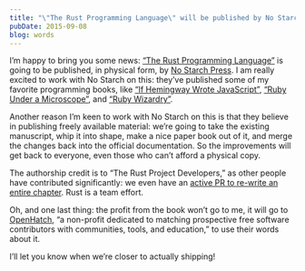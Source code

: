 ```yaml
---
title: "\"The Rust Programming Language\" will be published by No Starch Press"
pubDate: 2015-09-08
blog: words
---
```



I’m happy to bring you some news: [“The Rust Programming Language”](http://doc.rust-lang.org/stable/book/) is going to be published, in physical form, by [No Starch Press](https://www.nostarch.com/). I am really excited to work with No Starch on this: they’ve published some of my favorite programming books, like [“If Hemingway Wrote JavaScript”](https://www.nostarch.com/hemingway), [“Ruby Under a Microscope”](https://www.nostarch.com/rum), and [“Ruby Wizardry”](https://www.nostarch.com/rubywizardry).

Another reason I’m keen to work with No Starch on this is that they believe in publishing freely available material: we’re going to take the existing manuscript, whip it into shape, make a nice paper book out of it, and merge the changes back into the official documentation. So the improvements will get back to everyone, even those who can’t afford a physical copy.

The authorship credit is to “The Rust Project Developers,” as other people have contributed significantly: we even have an [active PR to re-write an entire chapter](https://github.com/rust-lang/rust/pull/28301). Rust is a team effort.

Oh, and one last thing: the profit from the book won’t go to me, it will go to [OpenHatch](http://openhatch.org/), “a non-profit dedicated to matching prospective free software contributors with communities, tools, and education,” to use their words about it.

I’ll let you know when we’re closer to actually shipping!
